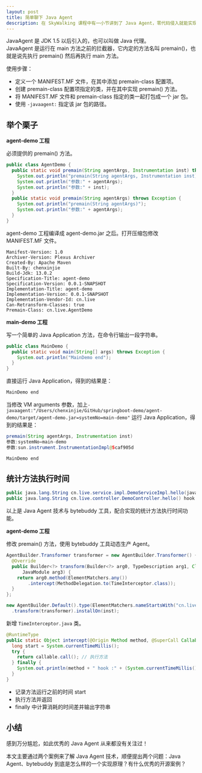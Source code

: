 ```yaml
---
layout: post
title: 简单聊下 Java Agent
description: 在 SkyWalking 课程中有一小节讲到了 Java Agent，零代码侵入就能实现 JVM 层面的 AOP 增强的好技术。
---
```


JavaAgent 是 JDK 1.5 以后引入的，也可以叫做 Java 代理。  
JavaAgent 是运行在 main 方法之前的拦截器，它内定的方法名叫 premain()，也就是说先执行 premain() 然后再执行 main 方法。  

使用步骤：
- 定义一个 MANIFEST.MF 文件，在其中添加 premain-class 配置项。
- 创建 premain-class 配置项指定的类，并在其中实现 premain() 方法。
- 将 MANIFEST.MF 文件和 premain-class 指定的类一起打包成一个 jar 包。
- 使用 `-javaagent:` 指定该 jar 包的路径。

## 举个栗子

**agent-demo 工程**

必须提供的 premain() 方法。

```java
public class AgentDemo {
  public static void premain(String agentArgs, Instrumentation inst) throws Exception {
    System.out.println("premain(String agentArgs, Instrumentation inst)");
    System.out.println("参数:" + agentArgs);
    System.out.println("参数:" + inst);
  }
  public static void premain(String agentArgs) throws Exception {
    System.out.println("premain(String agentArgs)");
    System.out.println("参数:" + agentArgs);
  }
}
```
agent-demo 工程编译成 agent-demo.jar 之后。打开压缩包修改 MANIFEST.MF 文件。
```
Manifest-Version: 1.0
Archiver-Version: Plexus Archiver
Created-By: Apache Maven
Built-By: chenxinjie
Build-Jdk: 13.0.2
Specification-Title: agent-demo
Specification-Version: 0.0.1-SNAPSHOT
Implementation-Title: agent-demo
Implementation-Version: 0.0.1-SNAPSHOT
Implementation-Vendor-Id: cn.live
Can-Retransform-Classes: true
Premain-Class: cn.live.AgentDemo
```

**main-demo 工程**

写一个简单的 Java Application 方法，在命令行输出一段字符串。

``` java
public class MainDemo {
  public static void main(String[] args) throws Exception {
    System.out.println("MainDemo end");
  }
}
```

直接运行 Java Application，得到的结果是：

``` java
MainDemo end
```

当修改 VM arguments 参数，加上`-javaagent:"/Users/chenxinjie/GitHub/springboot-demo/agent-demo/target/agent-demo.jar=systemNo=main-demo"` 运行 Java Application，得到的结果是：

``` java
premain(String agentArgs, Instrumentation inst)
参数:systemNo=main-demo
参数:sun.instrument.InstrumentationImpl@5caf905d

MainDemo end
```

## 统计方法执行时间

```java
public java.lang.String cn.live.service.impl.DemoServiceImpl.hello(java.lang.String) hook :1004ms
public java.lang.String cn.live.controller.DemoController.hello() hook :3004ms
```

以上是 Java Agent 技术与 bytebuddy 工具，配合实现的统计方法执行时间功能。

**agent-demo 工程**

修改 premain() 方法，使用 bytebuddy 工具动态生产 Agent。

```java
AgentBuilder.Transformer transformer = new AgentBuilder.Transformer() {
  @Override
  public Builder<?> transform(Builder<?> arg0, TypeDescription arg1, ClassLoader arg2,
      JavaModule arg3) {
    return arg0.method(ElementMatchers.any())
        .intercept(MethodDelegation.to(TimeInterceptor.class));
  }
};

new AgentBuilder.Default().type(ElementMatchers.nameStartsWith("cn.live"))
  .transform(transformer).installOn(inst);
```

新增 `TimeInterceptor.java` 类。

``` java
@RuntimeType
public static Object intercept(@Origin Method method, @SuperCall Callable<?> callable) throws Exception {
  long start = System.currentTimeMillis();
  try {
    return callable.call(); // 执行方法
  } finally {
    System.out.println(method + " hook :" + (System.currentTimeMillis() - start) + "ms");
  }
}
```

- 记录方法运行之前的时间 start
- 执行方法并返回
- finally 中计算消耗的时间差并输出字符串

## 小结

感到万分尴尬，如此优秀的 Java Agent 从来都没有关注过！

本文主要通过两个案例来了解 Java Agent 技术，顺便提出两个问题：Java Agent、bytebuddy 到底是怎么样的一个实现原理？有什么优秀的开源案例？
